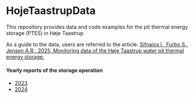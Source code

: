 # HojeTaastrupData
This repository provides data and code examples for the pit thermal energy storage (PTES) in Høje Taastrup

As a guide to the data, users are referred to the article: [Sifnaios I., Furbo S., Jensen A.R., 2025, Monitoring data of the Høje Taastrup water pit thermal energy storage.](https://www.sciencedirect.com/science/article/pii/S235234092500037X)


#### Yearly reports of the storage operation
* [2023](https://orbit.dtu.dk/en/publications/h%C3%B8je-taastrup-pit-thermal-energy-storage-2023-measurement-report)
* [2024](https://orbit.dtu.dk/en/publications/h%C3%B8je-taastrup-pit-thermal-energy-storage-2024-measurement-report)
